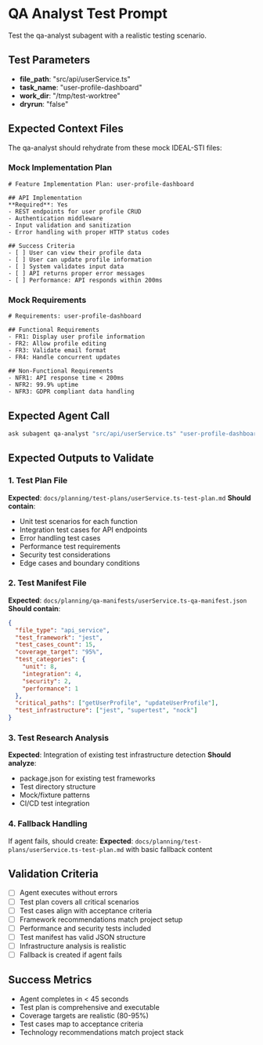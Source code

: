 # QA Analyst Test Prompt

Test the qa-analyst subagent with a realistic testing scenario.

## Test Parameters
- **file_path**: "src/api/userService.ts"
- **task_name**: "user-profile-dashboard"
- **work_dir**: "/tmp/test-worktree"
- **dryrun**: "false"

## Expected Context Files
The qa-analyst should rehydrate from these mock IDEAL-STI files:

### Mock Implementation Plan
```
# Feature Implementation Plan: user-profile-dashboard

## API Implementation
**Required**: Yes
- REST endpoints for user profile CRUD
- Authentication middleware
- Input validation and sanitization
- Error handling with proper HTTP status codes

## Success Criteria
- [ ] User can view their profile data
- [ ] User can update profile information
- [ ] System validates input data
- [ ] API returns proper error messages
- [ ] Performance: API responds within 200ms
```

### Mock Requirements
```
# Requirements: user-profile-dashboard

## Functional Requirements
- FR1: Display user profile information
- FR2: Allow profile editing
- FR3: Validate email format
- FR4: Handle concurrent updates

## Non-Functional Requirements  
- NFR1: API response time < 200ms
- NFR2: 99.9% uptime
- NFR3: GDPR compliant data handling
```

## Expected Agent Call
```bash
ask subagent qa-analyst "src/api/userService.ts" "user-profile-dashboard" "/tmp/test-worktree" "false"
```

## Expected Outputs to Validate

### 1. Test Plan File
**Expected**: `docs/planning/test-plans/userService.ts-test-plan.md`
**Should contain**:
- Unit test scenarios for each function
- Integration test cases for API endpoints
- Error handling test cases
- Performance test requirements
- Security test considerations
- Edge cases and boundary conditions

### 2. Test Manifest File
**Expected**: `docs/planning/qa-manifests/userService.ts-qa-manifest.json`
**Should contain**:
```json
{
  "file_type": "api_service",
  "test_framework": "jest",
  "test_cases_count": 15,
  "coverage_target": "95%",
  "test_categories": {
    "unit": 8,
    "integration": 4,
    "security": 2,
    "performance": 1
  },
  "critical_paths": ["getUserProfile", "updateUserProfile"],
  "test_infrastructure": ["jest", "supertest", "nock"]
}
```

### 3. Test Research Analysis
**Expected**: Integration of existing test infrastructure detection
**Should analyze**:
- package.json for existing test frameworks
- Test directory structure
- Mock/fixture patterns
- CI/CD test integration

### 4. Fallback Handling
If agent fails, should create:
**Expected**: `docs/planning/test-plans/userService.ts-test-plan.md` with basic fallback content

## Validation Criteria
- [ ] Agent executes without errors
- [ ] Test plan covers all critical scenarios
- [ ] Test cases align with acceptance criteria
- [ ] Framework recommendations match project setup
- [ ] Performance and security tests included
- [ ] Test manifest has valid JSON structure
- [ ] Infrastructure analysis is realistic
- [ ] Fallback is created if agent fails

## Success Metrics
- Agent completes in < 45 seconds
- Test plan is comprehensive and executable
- Coverage targets are realistic (80-95%)
- Test cases map to acceptance criteria
- Technology recommendations match project stack